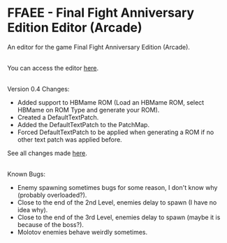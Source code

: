 # FFAEE - Final Fight Anniversary Edition Editor (Arcade)
An editor for the game Final Fight Anniversary Edition (Arcade).
<br/><br/>

You can access the editor [here](https://gamehackfan.github.io/ffaee/).
<br/><br/>

Version 0.4 Changes:
- Added support to HBMame ROM (Load an HBMame ROM, select HBMame on ROM Type and generate your ROM).
- Created a DefaultTextPatch.
- Added the DefaultTextPatch to the PatchMap.
- Forced DefaultTextPatch to be applied when generating a ROM if no other text patch was applied before.

See all changes made [here](https://github.com/GameHackFan/ffaee/blob/main/changelog).
<br/><br/>

Known Bugs:
- Enemy spawning sometimes bugs for some reason, I don't know why (probably overloaded?).
- Close to the end of the 2nd Level, enemies delay to spawn (I have no idea why).
- Close to the end of the 3rd Level, enemies delay to spawn (maybe it is because of the boss?).
- Molotov enemies behave weirdly sometimes.
<br/><br/>
